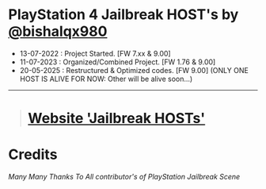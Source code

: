 # PlayStation 4 Jailbreak HOST's by [@bishalqx980](https://bishalqx980.github.io/bishalqx980/)

- 13-07-2022 : Project Started. [FW 7.xx & 9.00]
- 11-07-2023 : Organized/Combined Project. [FW 1.76 & 9.00]
- 20-05-2025 : Restructured & Optimized codes. [FW 9.00] (ONLY ONE HOST IS ALIVE FOR NOW: Other will be alive soon...)

<hr>

> # [Website 'Jailbreak HOSTs'](https://bishalqx980.github.io/ps4)

# Credits
*Many Many Thanks To All contributor's of PlayStation Jailbreak Scene*
